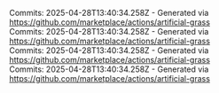Commits: 2025-04-28T13:40:34.258Z - Generated via https://github.com/marketplace/actions/artificial-grass
<br>
Commits: 2025-04-28T13:40:34.258Z - Generated via https://github.com/marketplace/actions/artificial-grass
<br>
Commits: 2025-04-28T13:40:34.258Z - Generated via https://github.com/marketplace/actions/artificial-grass
<br>
Commits: 2025-04-28T13:40:34.258Z - Generated via https://github.com/marketplace/actions/artificial-grass
<br>
